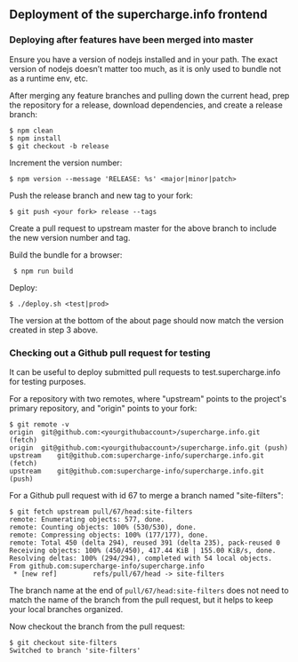 ## Deployment of the supercharge.info frontend

### Deploying after features have been merged into master

Ensure you have a version of nodejs installed and in your path. The exact version of nodejs doesn’t matter too much, as it is only used to bundle not as a runtime env, etc.

After merging any feature branches and pulling down the current head, prep the repository for a release, download dependencies, and create a release branch:

    $ npm clean
    $ npm install
    $ git checkout -b release

Increment the version number:

    $ npm version --message 'RELEASE: %s' <major|minor|patch>

Push the release branch and new tag to your fork:

    $ git push <your fork> release --tags

Create a pull request to upstream master for the above branch to include the new version number and tag.

Build the bundle for a browser:

     $ npm run build

Deploy: 

    $ ./deploy.sh <test|prod>

The version at the bottom of the about page should now match the version created in step 3 above.


### Checking out a Github pull request for testing

It can be useful to deploy submitted pull requests to test.supercharge.info for testing purposes.

For a repository with two remotes, where "upstream" points to the project's primary repository, and "origin" points to your fork:

    $ git remote -v
    origin	git@github.com:<yourgithubaccount>/supercharge.info.git (fetch)
    origin	git@github.com:<yourgithubaccount>/supercharge.info.git (push)
    upstream	git@github.com:supercharge-info/supercharge.info.git (fetch)
    upstream	git@github.com:supercharge-info/supercharge.info.git (push)

For a Github pull request with id 67 to merge a branch named "site-filters":

    $ git fetch upstream pull/67/head:site-filters
    remote: Enumerating objects: 577, done.
    remote: Counting objects: 100% (530/530), done.
    remote: Compressing objects: 100% (177/177), done.
    remote: Total 450 (delta 294), reused 391 (delta 235), pack-reused 0
    Receiving objects: 100% (450/450), 417.44 KiB | 155.00 KiB/s, done.
    Resolving deltas: 100% (294/294), completed with 54 local objects.
    From github.com:supercharge-info/supercharge.info
     * [new ref]         refs/pull/67/head -> site-filters

The branch name at the end of `pull/67/head:site-filters` does not need to match the name of the branch from the pull request, but it helps to keep your local branches organized.

Now checkout the branch from the pull request:

    $ git checkout site-filters 
    Switched to branch 'site-filters'

